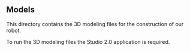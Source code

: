## Models
This directory contains the 3D modeling files for the construction of our robot.

To run the 3D modeling files the Studio 2.0 application is required.

